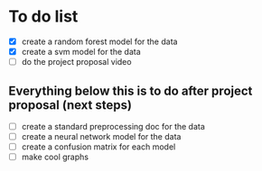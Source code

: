 # To do list

- [X] create a random forest model for the data
- [X] create a svm model for the data
- [ ] do the project proposal video

## Everything below this is to do after project proposal (next steps)
- [ ] create a standard preprocessing doc for the data
- [ ] create a neural network model for the data
- [ ] create a confusion matrix for each model
- [ ] make cool graphs 
